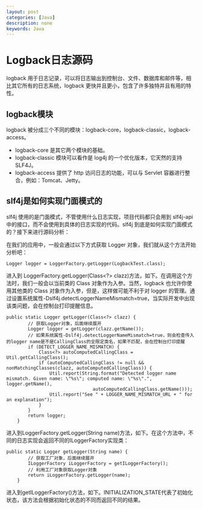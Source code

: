 ```yaml
---
layout: post
categories: [Java]
description: none
keywords: Java
---
```

# Logback日志源码
logback 用于日志记录，可以将日志输出到控制台、文件、数据库和邮件等，相比其它所有的日志系统，logback 更快并且更小，包含了许多独特并且有用的特性。

## logback模块
logback 被分成三个不同的模块：logback-core，logback-classic，logback-access。
- logback-core 是其它两个模块的基础。
- logback-classic 模块可以看作是 log4j 的一个优化版本，它天然的支持 SLF4J。
- logback-access 提供了 http 访问日志的功能，可以与 Servlet 容器进行整合，例如：Tomcat、Jetty。

## slf4j是如何实现门面模式的
slf4j 使用的是门面模式，不管使用什么日志实现，项目代码都只会用到 slf4j-api 中的接口，而不会使用到具体的日志实现的代码。slf4j 到底是如何实现门面模式的？接下来进行源码分析：

在我们的应用中，一般会通过以下方式获取 Logger 对象，我们就从这个方法开始分析吧：
```
Logger logger = LoggerFactory.getLogger(LogbackTest.class);
```
进入到 LoggerFactory.getLogger(Class<?> clazz)方法，如下。在调用这个方法时，我们一般会以当前类的 Class 对象作为入参。当然，logback 也允许你使用其他类的 Class 对象作为入参，但是，这样做可能不利于对 logger 的管理。通过设置系统属性-Dslf4j.detectLoggerNameMismatch=true，当实际开发中出现该类问题，会在控制台打印提醒信息。
```
public static Logger getLogger(Class<?> clazz) {
        // 获取Logger对象，后面继续展开
        Logger logger = getLogger(clazz.getName());
        // 如果系统属性-Dslf4j.detectLoggerNameMismatch=true，则会检查传入的logger name是不是CallingClass的全限定类名，如果不匹配，会在控制台打印提醒
        if (DETECT_LOGGER_NAME_MISMATCH) {
            Class<?> autoComputedCallingClass = Util.getCallingClass();
            if (autoComputedCallingClass != null && nonMatchingClasses(clazz, autoComputedCallingClass)) {
                Util.report(String.format("Detected logger name mismatch. Given name: \"%s\"; computed name: \"%s\".", logger.getName(),
                                autoComputedCallingClass.getName()));
                Util.report("See " + LOGGER_NAME_MISMATCH_URL + " for an explanation");
            }
        }
        return logger;
    }
```
进入到LoggerFactory.getLogger(String name)方法，如下。在这个方法中，不同的日志实现会返回不同的ILoggerFactory实现类：
```
public static Logger getLogger(String name) {
        // 获取工厂对象，后面继续展开
        ILoggerFactory iLoggerFactory = getILoggerFactory();
        // 利用工厂对象获取Logger对象
        return iLoggerFactory.getLogger(name);
    }
```
进入到getILoggerFactory()方法，如下。INITIALIZATION_STATE代表了初始化状态，该方法会根据初始化状态的不同而返回不同的结果。




